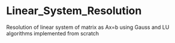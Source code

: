 # Linear_System_Resolution

Resolution of linear system of matrix as Ax=b using Gauss and LU algorithms implemented from scratch
